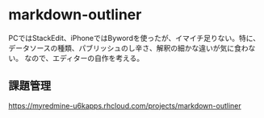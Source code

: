 # markdown-outliner
PCではStackEdit、iPhoneではBywordを使ったが、イマイチ足りない。特に、データソースの種類、パブリッシュのし辛さ、解釈の細かな違いが気に食わない。 なので、エディターの自作を考える。

## 課題管理

https://myredmine-u6kapps.rhcloud.com/projects/markdown-outliner
